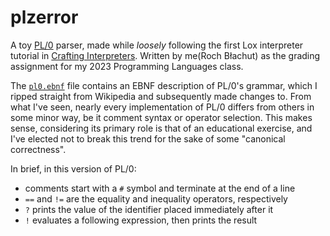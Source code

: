 # plzerror
A toy [PL/0](https://en.wikipedia.org/wiki/PL/0) parser, made while *loosely* following the first Lox interpreter tutorial in [Crafting Interpreters](https://craftinginterpreters.com).
Written by me(Roch Błachut) as the grading assignment for my 2023 Programming Languages class.

The [`pl0.ebnf`](./pl0.ebnf) file contains an EBNF description of PL/0's grammar, which I ripped straight from Wikipedia and subsequently made changes to.
From what I've seen, nearly every implementation of PL/0 differs from others in some minor way, be it comment syntax or operator selection. This makes sense, considering its primary role is that of an educational exercise, and I've elected not to break this trend for the sake of some "canonical correctness".

In brief, in this version of PL/0:
- comments start with a `#` symbol and terminate at the end of a line
- `==` and `!=` are the equality and inequality operators, respectively
- `?` prints the value of the identifier placed immediately after it
- `!` evaluates a following expression, then prints the result
